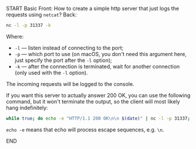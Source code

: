 START
Basic
Front: 
How to create a simple http server that just logs the requests using `netcat`?
Back: 
```sh
nc -l -p 31337 -k
```
Where:
- `-l` — listen instead of connecting to the port;
- `-p` — which port to use (on macOS, you don't need this argument here, just specify the port after the `-l` option);
- `-k` — after the connection is terminated, wait for another connection (only used with the `-l` option).

The incoming requests will be logged to the console.

If you want this server to actually answer 200 OK, you can use the following command, but it won't terminate the output, so the client will most likely hang indefinitely:
```sh
while true; do echo -e "HTTP/1.1 200 OK\n\n $(date)" | nc -l -p 31337; done
```

`echo -e` means that echo will process escape sequences, e.g. `\n`.

END
